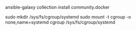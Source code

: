 ansible-galaxy collection install community.docker


sudo mkdir /sys/fs/cgroup/systemd
sudo mount -t cgroup -o none,name=systemd cgroup /sys/fs/cgroup/systemd